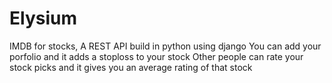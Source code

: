 # Elysium
IMDB for stocks,
A REST API build in python using django 
You can add your porfolio and it adds a stoploss to your stock
Other people can rate your stock picks and it gives you an average rating of that stock

